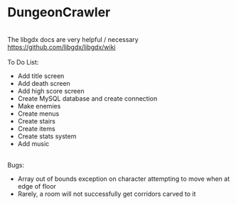 # DungeonCrawler
<br>The libgdx docs are very helpful / necessary
<br>https://github.com/libgdx/libgdx/wiki
<br>
<br>To Do List:
<ul><li>Add title screen</li>
<li>Add death screen</li>
<li>Add high score screen</li>
<li>Create MySQL database and create connection</li>
<li>Make enemies</li>
<li>Create menus</li>
<li>Create stairs</li>
<li>Create items</li>
<li>Create stats system</li>
<li>Add music</li></ul>
<br>Bugs:
<ul><li>Array out of bounds exception on character attempting to move when at edge of floor</li>
<li>Rarely, a room will not successfully get corridors carved to it</li></ul>

